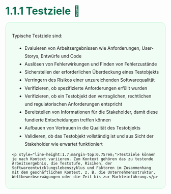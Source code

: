 <h1 style="font-size:2rem;font-weight:700;margin-bottom:1rem;color:#0b6e4f;display:flex;align-items:center;gap:0.5rem;">1.1.1 Testziele <span>🎯</span></h1>

<div style="background:#f0fdf4;border:1px solid #bbf7d0;border-radius:1rem;padding:1rem 1.25rem;">
	<p style="line-height:1.7;">Typische Testziele sind:</p>
	<ul style="line-height:1.8;margin-left:1rem;">
		<li>Evaluieren von Arbeitsergebnissen wie Anforderungen, User-Storys, Entwürfe und Code</li>
		<li>Auslösen von Fehlerwirkungen und Finden von Fehlerzustände</li>
		<li>Sicherstellen der erforderlichen Überdeckung eines Testobjekts</li>
		<li>Verringern des Risikos einer unzureichenden Softwarequalität</li>
		<li>Verifizieren, ob spezifizierte Anforderungen erfüllt wurden</li>
		<li>Verifizieren, ob ein Testobjekt den vertraglichen, rechtlichen und regulatorischen Anforderungen entspricht</li>
		<li>Bereitstellen von Informationen für die Stakeholder, damit diese fundierte Entscheidungen treffen können</li>
		<li>Aufbauen von Vertrauen in die Qualität des Testobjekts</li>
		<li>Validieren, ob das Testobjekt vollständig ist und aus Sicht der Stakeholder wie erwartet funktioniert</li>
	</ul>

    <p style="line-height:1.7;margin-top:0.75rem;">Testziele können je nach Kontext variieren. Zum Kontext gehören das zu testende Arbeitsergebnis, die Teststufe, Risiken, der Softwareentwicklungslebenszyklus und Faktoren im Zusammenhang mit dem geschäftlichen Kontext, z. B. die Unternehmensstruktur, Wettbewerbserwägungen oder die Zeit bis zur Markteinführung.</p>

</div>
